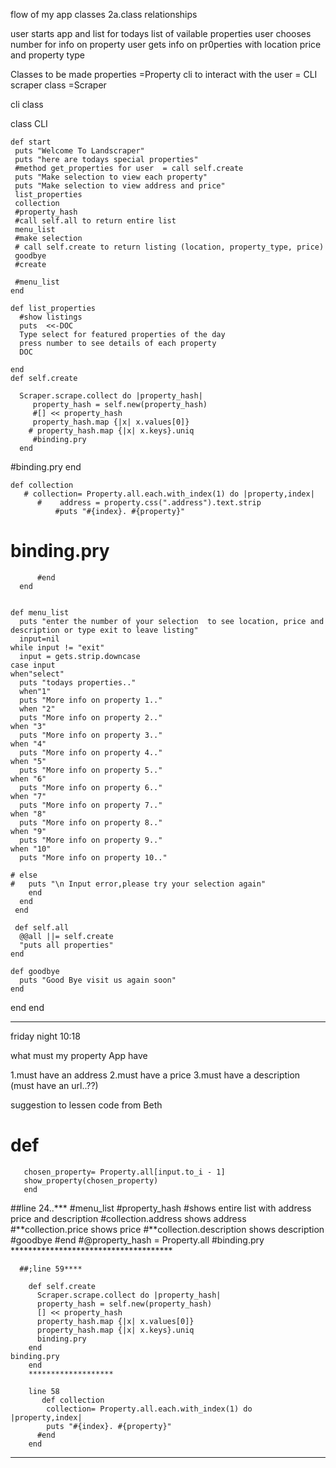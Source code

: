flow of my app
classes
  2a.class relationships

  user starts app and list for todays list of vailable properties
  user chooses number for info on property
  user gets info on pr0perties with location price and property type

Classes to be made 
properties =Property
cli to interact with the user = CLI
scraper class =Scraper


cli class

 class CLI
    
    def start
     puts "Welcome To Landscraper"
     puts "here are todays special properties"
     #method get_properties for user  = call self.create 
     puts "Make selection to view each property"
     puts "Make selection to view address and price"
     list_properties
     collection
     #property_hash
     #call self.all to return entire list
     menu_list
     #make selection
     # call self.create to return listing (location, property_type, price)
     goodbye
     #create 
    
     #menu_list 
    end

    def list_properties
      #show listings
      puts  <<-DOC
      Type select for featured properties of the day
      press number to see details of each property
      DOC
      
    end
    def self.create

      Scraper.scrape.collect do |property_hash| 
         property_hash = self.new(property_hash)
         #[] << property_hash 
         property_hash.map {|x| x.values[0]}
        # property_hash.map {|x| x.keys}.uniq
         #binding.pry
      end
#binding.pry
    end  

    def collection
       # collection= Property.all.each.with_index(1) do |property,index|
          #    address = property.css(".address").text.strip
              #puts "#{index}. #{property}"
   # binding.pry      
          #end
      end

   
    def menu_list
      puts "enter the number of your selection  to see location, price and description or type exit to leave listing"
      input=nil
    while input != "exit"
      input = gets.strip.downcase
    case input
    when"select"
      puts "todays properties.."
      when"1"
      puts "More info on property 1.."
      when "2"
      puts "More info on property 2.."
    when "3"
      puts "More info on property 3.."
    when "4"
      puts "More info on property 4.."
    when "5"
      puts "More info on property 5.."
    when "6"
      puts "More info on property 6.."
    when "7"
      puts "More info on property 7.."
    when "8"
      puts "More info on property 8.."
    when "9"
      puts "More info on property 9.."
    when "10"
      puts "More info on property 10.."  

    # else
    #   puts "\n Input error,please try your selection again"   
        end
      end
     end

     def self.all
      @@all ||= self.create
      "puts all properties"
    end

    def goodbye
      puts "Good Bye visit us again soon"
    end
  end
end
*********************************************
friday night 10:18

what must my property App have

1.must have an address 
2.must have a price 
3.must have a description
(must have an url..??)

suggestion to lessen code from Beth
  # def  
       chosen_property= Property.all[input.to_i - 1]
       show_property(chosen_property)
       end
##line 24..***
#menu_list
        #property_hash #shows entire list with address price and description
        #collection.address shows address
        #**collection.price   shows price
        #**collection.description shows description
        #goodbye 
        #end
        #@property_hash = Property.all
      #binding.pry
      *************************************

      ##;line 59****

        def self.create
          Scraper.scrape.collect do |property_hash| 
          property_hash = self.new(property_hash)
          [] << property_hash 
          property_hash.map {|x| x.values[0]}
          property_hash.map {|x| x.keys}.uniq
          binding.pry
        end
    binding.pry
        end  
        *******************

        line 58
           def collection
            collection= Property.all.each.with_index(1) do |property,index|
            puts "#{index}. #{property}"      
          #end
        end
**************************